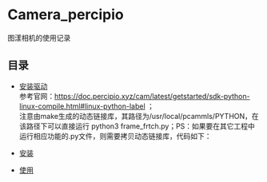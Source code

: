 # Camera_percipio
图漾相机的使用记录
## 目录
- [安装驱动](#安装驱动) <br>
参考官网：https://doc.percipio.xyz/cam/latest/getstarted/sdk-python-linux-compile.html#linux-python-label ；<br>
注意由make生成的动态链接库，其路径为/usr/local/pcammls/PYTHON，在该路径下可以直接运行 python3 frame_frtch.py；PS：如果要在其它工程中运行相应功能的.py文件，则需要拷贝动态链接库，代码如下：<br>

- [安装](#安装)
- [使用](#使用)
